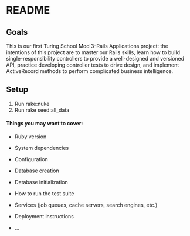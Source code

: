 # README

## Goals
This is our first Turing School Mod 3-Rails Applications project: the intentions of this project are to master our Rails skills, learn how to build single-responsibility controllers to provide a well-designed and versioned API, practice developing controller tests to drive design, and implement ActiveRecord methods to perform complicated business intelligence.

## Setup

1. Run rake:nuke
2. Run rake seed:all_data


#### Things you may want to cover:

* Ruby version

* System dependencies

* Configuration

* Database creation

* Database initialization

* How to run the test suite

* Services (job queues, cache servers, search engines, etc.)

* Deployment instructions

* ...
